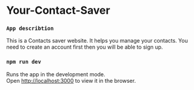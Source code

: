 # Your-Contact-Saver
### `App describtion`
This is a Contacts saver website. It helps you manage your contacts. You need to create an account first then you will be able to sign up. 


### `npm run dev`

Runs the app in the development mode.<br />
Open [http://localhost:3000](http://localhost:3000) to view it in the browser.


